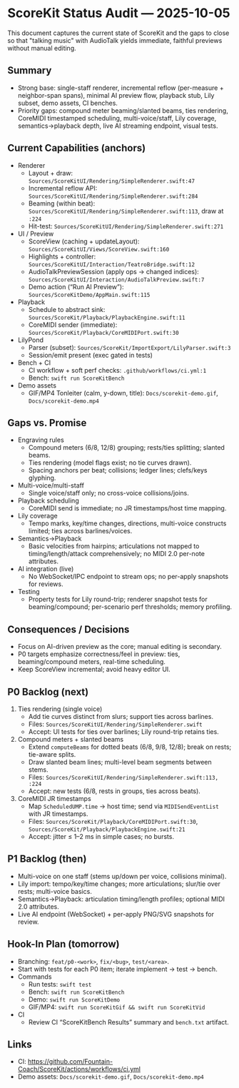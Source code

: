 # ScoreKit Status Audit — 2025-10-05

This document captures the current state of ScoreKit and the gaps to close so that "talking music" with AudioTalk yields immediate, faithful previews without manual editing.

## Summary
- Strong base: single-staff renderer, incremental reflow (per-measure + neighbor-span spans), minimal AI preview flow, playback stub, Lily subset, demo assets, CI benches.
- Priority gaps: compound meter beaming/slanted beams, ties rendering, CoreMIDI timestamped scheduling, multi-voice/staff, Lily coverage, semantics→playback depth, live AI streaming endpoint, visual tests.

## Current Capabilities (anchors)
- Renderer
  - Layout + draw: `Sources/ScoreKitUI/Rendering/SimpleRenderer.swift:47`
  - Incremental reflow API: `Sources/ScoreKitUI/Rendering/SimpleRenderer.swift:284`
  - Beaming (within beat): `Sources/ScoreKitUI/Rendering/SimpleRenderer.swift:113`, draw at `:224`
  - Hit-test: `Sources/ScoreKitUI/Rendering/SimpleRenderer.swift:271`
- UI / Preview
  - ScoreView (caching + updateLayout): `Sources/ScoreKitUI/Views/ScoreView.swift:160`
  - Highlights + controller: `Sources/ScoreKitUI/Interaction/TeatroBridge.swift:12`
  - AudioTalkPreviewSession (apply ops → changed indices): `Sources/ScoreKitUI/Interaction/AudioTalkPreview.swift:7`
  - Demo action (“Run AI Preview”): `Sources/ScoreKitDemo/AppMain.swift:115`
- Playback
  - Schedule to abstract sink: `Sources/ScoreKit/Playback/PlaybackEngine.swift:11`
  - CoreMIDI sender (immediate): `Sources/ScoreKit/Playback/CoreMIDIPort.swift:30`
- LilyPond
  - Parser (subset): `Sources/ScoreKit/ImportExport/LilyParser.swift:3`
  - Session/emit present (exec gated in tests)
- Bench + CI
  - CI workflow + soft perf checks: `.github/workflows/ci.yml:1`
  - Bench: `swift run ScoreKitBench`
- Demo assets
  - GIF/MP4 Tonleiter (calm, y-down, title): `Docs/scorekit-demo.gif`, `Docs/scorekit-demo.mp4`

## Gaps vs. Promise
- Engraving rules
  - Compound meters (6/8, 12/8) grouping; rests/ties splitting; slanted beams.
  - Ties rendering (model flags exist; no tie curves drawn).
  - Spacing anchors per beat; collisions; ledger lines; clefs/keys glyphing.
- Multi-voice/multi-staff
  - Single voice/staff only; no cross-voice collisions/joins.
- Playback scheduling
  - CoreMIDI send is immediate; no JR timestamps/host time mapping.
- Lily coverage
  - Tempo marks, key/time changes, directions, multi-voice constructs limited; ties across barlines/voices.
- Semantics→Playback
  - Basic velocities from hairpins; articulations not mapped to timing/length/attack comprehensively; no MIDI 2.0 per-note attributes.
- AI integration (live)
  - No WebSocket/IPC endpoint to stream ops; no per-apply snapshots for reviews.
- Testing
  - Property tests for Lily round-trip; renderer snapshot tests for beaming/compound; per-scenario perf thresholds; memory profiling.

## Consequences / Decisions
- Focus on AI-driven preview as the core; manual editing is secondary.
- P0 targets emphasize correctness/feel in preview: ties, beaming/compound meters, real-time scheduling.
- Keep ScoreView incremental; avoid heavy editor UI.

## P0 Backlog (next)
1) Ties rendering (single voice)
   - Add tie curves distinct from slurs; support ties across barlines.
   - Files: `Sources/ScoreKitUI/Rendering/SimpleRenderer.swift`
   - Accept: UI tests for ties over barlines; Lily round-trip retains ties.
2) Compound meters + slanted beams
   - Extend `computeBeams` for dotted beats (6/8, 9/8, 12/8); break on rests; tie-aware splits.
   - Draw slanted beam lines; multi-level beam segments between stems.
   - Files: `Sources/ScoreKitUI/Rendering/SimpleRenderer.swift:113, :224`
   - Accept: new tests (6/8, rests in groups, ties across beats).
3) CoreMIDI JR timestamps
   - Map `ScheduledUMP.time` → host time; send via `MIDISendEventList` with JR timestamps.
   - Files: `Sources/ScoreKit/Playback/CoreMIDIPort.swift:30`, `Sources/ScoreKit/Playback/PlaybackEngine.swift:21`
   - Accept: jitter ≤ 1–2 ms in simple cases; no bursts.

## P1 Backlog (then)
- Multi-voice on one staff (stems up/down per voice, collisions minimal).
- Lily import: tempo/key/time changes; more articulations; slur/tie over rests; multi-voice basics.
- Semantics→Playback: articulation timing/length profiles; optional MIDI 2.0 attributes.
- Live AI endpoint (WebSocket) + per-apply PNG/SVG snapshots for review.

## Hook-In Plan (tomorrow)
- Branching: `feat/p0-<work>`, `fix/<bug>`, `test/<area>`.
- Start with tests for each P0 item; iterate implement → test → bench.
- Commands
  - Run tests: `swift test`
  - Bench: `swift run ScoreKitBench`
  - Demo: `swift run ScoreKitDemo`
  - GIF/MP4: `swift run ScoreKitGif && swift run ScoreKitVid`
- CI
  - Review CI “ScoreKitBench Results” summary and `bench.txt` artifact.

## Links
- CI: https://github.com/Fountain-Coach/ScoreKit/actions/workflows/ci.yml
- Demo assets: `Docs/scorekit-demo.gif`, `Docs/scorekit-demo.mp4`

